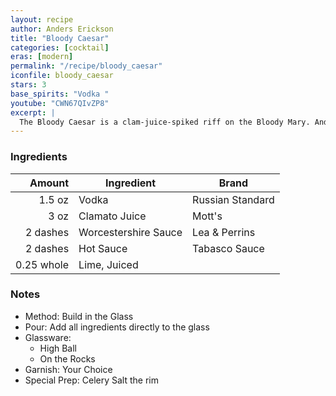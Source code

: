 ```yaml
---
layout: recipe
author: Anders Erickson
title: "Bloody Caesar"
categories: [cocktail]
eras: [modern]
permalink: "/recipe/bloody_caesar"
iconfile: bloody_caesar
stars: 3
base_spirits: "Vodka "
youtube: "CWN67QIvZP8"
excerpt: |
  The Bloody Caesar is a clam-juice-spiked riff on the Bloody Mary. And it’s the national cocktail of Canada.
---
```


### Ingredients

|     Amount | Ingredient           | Brand            |
| ---------: | -------------------- | ---------------- |
|     1.5 oz | Vodka                | Russian Standard |
|       3 oz | Clamato Juice        | Mott's           |
|   2 dashes | Worcestershire Sauce | Lea & Perrins    |
|   2 dashes | Hot Sauce            | Tabasco Sauce    |
| 0.25 whole | Lime, Juiced         |

### Notes

- Method: Build in the Glass
- Pour: Add all ingredients directly to the glass
- Glassware:
  - High Ball
  - On the Rocks
- Garnish: Your Choice
- Special Prep: Celery Salt the rim
